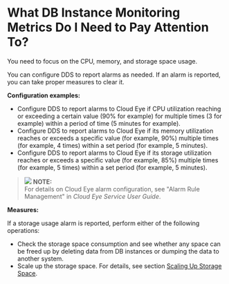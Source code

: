 # What DB Instance Monitoring Metrics Do I Need to Pay Attention To?<a name="dds_faq_0019"></a>

You need to focus on the CPU, memory, and storage space usage.

You can configure DDS to report alarms as needed. If an alarm is reported, you can take proper measures to clear it.

**Configuration examples:**

-   Configure DDS to report alarms to Cloud Eye if CPU utilization reaching or exceeding a certain value \(90% for example\) for multiple times \(3 for example\) within a period of time \(5 minutes for example\).
-   Configure DDS to report alarms to Cloud Eye if its memory utilization reaches or exceeds a specific value \(for example, 90%\) multiple times \(for example, 4 times\) within a set period \(for example, 5 minutes\).
-   Configure DDS to report alarms to Cloud Eye if its storage utilization reaches or exceeds a specific value \(for example, 85%\) multiple times \(for example, 5 times\) within a set period \(for example, 5 minutes\).

>![](/images/icon-note.gif) **NOTE:**   
>For details on Cloud Eye alarm configuration, see "Alarm Rule Management" in  _Cloud Eye Service User Guide_.  

**Measures:**

If a storage usage alarm is reported, perform either of the following operations:

-   Check the storage space consumption and see whether any space can be freed up by deleting data from DB instances or dumping the data to another system.
-   Scale up the storage space. For details, see section  [Scaling Up Storage Space](scaling-up-storage-space.md).

